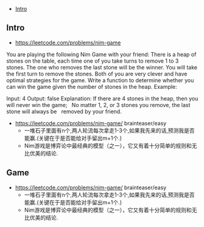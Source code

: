- [Intro](#intro)

## Intro

- https://leetcode.com/problems/nim-game

You are playing the following Nim Game with your friend: There is a heap of stones on the table, each time one of you take turns to remove 1 to 3 stones. The one who removes the last stone will be the winner. You will take the first turn to remove the stones.
Both of you are very clever and have optimal strategies for the game. Write a function to determine whether you can win the game given the number of stones in the heap.
Example:

Input: 4
Output: false 
Explanation: If there are 4 stones in the heap, then you will never win the game;
             No matter 1, 2, or 3 stones you remove, the last stone will always be 
             removed by your friend.
- https://leetcode.com/problems/nim-game/ brainteaser/easy
    - 一堆石子里面有n个,两人轮流每次拿走1-3个,如果我先来的话,预测我是否能赢.(关键在于是否能给对手留出m+1个.)
    - Nim游戏是博弈论中最经典的模型（之一），它又有着十分简单的规则和无比优美的结论.





## Game

- https://leetcode.com/problems/nim-game/ brainteaser/easy
    - 一堆石子里面有n个,两人轮流每次拿走1-3个,如果我先来的话,预测我是否能赢.(关键在于是否能给对手留出m+1个.)
    - Nim游戏是博弈论中最经典的模型（之一），它又有着十分简单的规则和无比优美的结论.


